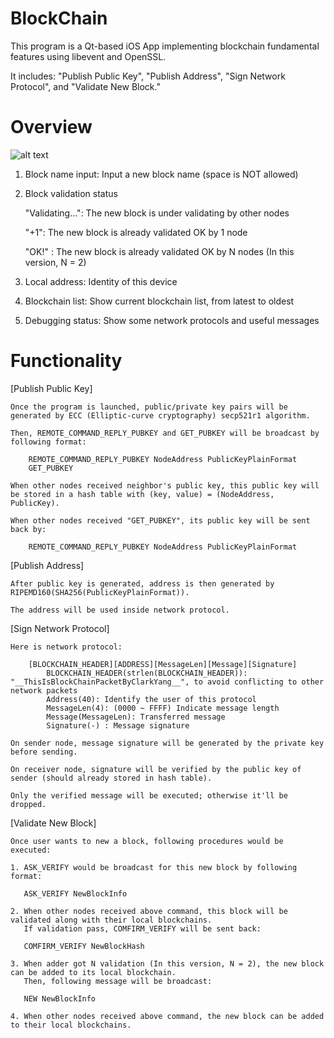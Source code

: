 # BlockChain

This program is a Qt-based iOS App implementing blockchain fundamental features using libevent and OpenSSL.

It includes: "Publish Public Key", "Publish Address", "Sign Network Protocol", and "Validate New Block."

# Overview
![alt text](https://user-images.githubusercontent.com/13886288/34774611-f09cd64e-f64a-11e7-8d13-6d2fb6e9f844.png)

1. Block name input: Input a new block name (space is NOT allowed)

2. Block validation status

    "Validating...": The new block is under validating by other nodes

    "+1": The new block is already validated OK by 1 node

    "OK!" : The new block is already validated OK by N nodes (In this version, N = 2)

3. Local address: Identity of this device

4. Blockchain list: Show current blockchain list, from latest to oldest

5. Debugging status: Show some network protocols and useful messages

# Functionality

[Publish Public Key]

    Once the program is launched, public/private key pairs will be generated by ECC (Elliptic-curve cryptography) secp521r1 algorithm.

    Then, REMOTE_COMMAND_REPLY_PUBKEY and GET_PUBKEY will be broadcast by following format:

        REMOTE_COMMAND_REPLY_PUBKEY NodeAddress PublicKeyPlainFormat    
        GET_PUBKEY

    When other nodes received neighbor's public key, this public key will be stored in a hash table with (key, value) = (NodeAddress, PublicKey).

    When other nodes received "GET_PUBKEY", its public key will be sent back by:
    
        REMOTE_COMMAND_REPLY_PUBKEY NodeAddress PublicKeyPlainFormat

[Publish Address]

    After public key is generated, address is then generated by RIPEMD160(SHA256(PublicKeyPlainFormat)).

    The address will be used inside network protocol.

[Sign Network Protocol]

    Here is network protocol:

        [BLOCKCHAIN_HEADER][ADDRESS][MessageLen][Message][Signature]
            BLOCKCHAIN_HEADER(strlen(BLOCKCHAIN_HEADER)): "__ThisIsBlockChainPacketByClarkYang__", to avoid conflicting to other network packets
            Address(40): Identify the user of this protocol
            MessageLen(4): (0000 ~ FFFF) Indicate message length
            Message(MessageLen): Transferred message
            Signature(-) : Message signature

    On sender node, message signature will be generated by the private key before sending.

    On receiver node, signature will be verified by the public key of sender (should already stored in hash table).
    
    Only the verified message will be executed; otherwise it'll be dropped.

[Validate New Block]

    Once user wants to new a block, following procedures would be executed:
    
    1. ASK_VERIFY would be broadcast for this new block by following format:

       ASK_VERIFY NewBlockInfo

    2. When other nodes received above command, this block will be validated along with their local blockchains.
       If validation pass, COMFIRM_VERIFY will be sent back:

       COMFIRM_VERIFY NewBlockHash

    3. When adder got N validation (In this version, N = 2), the new block can be added to its local blockchain.
       Then, following message will be broadcast:
       
       NEW NewBlockInfo
        
    4. When other nodes received above command, the new block can be added to their local blockchains.

